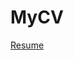 # MyCV

[Resume](https://drive.google.com/file/d/1C3gklmzez6s2P7qKeNegUkni9jyViHmK/view?usp=sharing)
